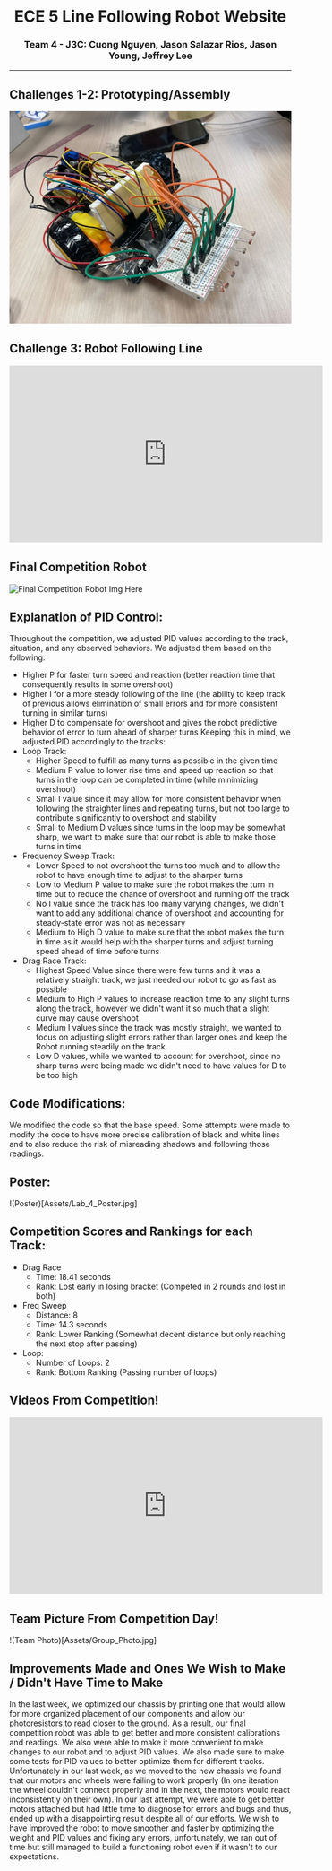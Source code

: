 <div style='text-align: center;'>
  <h1>ECE 5 Line Following Robot Website</h1>
  <h3>Team 4 - J3C: Cuong Nguyen, Jason Salazar Rios, Jason Young, Jeffrey Lee</h3>
</div>

---
## Challenges 1-2: Prototyping/Assembly
![Challenge 2: Assembly](Assets/RobotAssemblyCh2.jpg)

## Challenge 3: Robot Following Line
<iframe id="video" width="560" height="315" src="https://www.youtube.com/embed/TpEJcigBHBk/" frameborder="0" allow="autoplay; encrypted-media" allowfullscreen=""></iframe>

## Final Competition Robot
![Final Competition Robot Img Here]()

## Explanation of PID Control:
Throughout the competition, we adjusted PID values according to the track, situation, and any observed behaviors. We adjusted them based on the following:
* Higher P for faster turn speed and reaction (better reaction time that consequently results in some overshoot)
* Higher I for a more steady following of the line (the ability to keep track of previous allows elimination of small errors and for more consistent turning in similar turns)
* Higher D to compensate for overshoot and gives the robot predictive behavior of error to turn ahead of sharper turns
Keeping this in mind, we adjusted PID accordingly to the tracks:
* Loop Track:
  * Higher Speed to fulfill as many turns as possible in the given time
  * Medium P value to lower rise time and speed up reaction so that turns in the loop can be completed in time (while minimizing overshoot)
  * Small I value since it may allow for more consistent behavior when following the straighter lines and repeating turns, but not too large to contribute significantly to overshoot and stability
  * Small to Medium D values since turns in the loop may be somewhat sharp, we want to make sure that our robot is able to make those turns in time
* Frequency Sweep Track:
  *  Lower Speed to not overshoot the turns too much and to allow the robot to have enough time to adjust to the sharper turns
  *  Low to Medium P value to make sure the robot makes the turn in time but to reduce the chance of overshoot and running off the track
  *  No I value since the track has too many varying changes, we didn't want to add any additional chance of overshoot and accounting for steady-state error was not as necessary
  *  Medium to High D value to make sure that the robot makes the turn in time as it would help with the sharper turns and adjust turning speed ahead of time before turns
* Drag Race Track:
  * Highest Speed Value since there were few turns and it was a relatively straight track, we just needed our robot to go as fast as possible
  * Medium to High P values to increase reaction time to any slight turns along the track, however we didn't want it so much that a slight curve may cause overshoot
  * Medium I values since the track was mostly straight, we wanted to focus on adjusting slight errors rather than larger ones and keep the Robot running steadily on the track
  * Low D values, while we wanted to account for overshoot, since no sharp turns were being made we didn't need to have values for D to be too high   

## Code Modifications:
We modified the code so that the base speed. Some attempts were made to modify the code to have more precise calibration of black and white lines and to also reduce the risk of misreading shadows and following those readings.

## Poster:
!(Poster)[Assets/Lab_4_Poster.jpg]

## Competition Scores and Rankings for each Track:
* Drag Race
  * Time: 18.41 seconds
  * Rank: Lost early in losing bracket (Competed in 2 rounds and lost in both)
* Freq Sweep
  * Distance: 8
  * Time: 14.3 seconds
  * Rank: Lower Ranking (Somewhat decent distance but only reaching the next stop after passing)
* Loop:
  * Number of Loops: 2
  * Rank: Bottom Ranking (Passing number of loops)

## Videos From Competition!
<iframe id="video" width="560" height="315" src="https://www.youtube.com/embed/" frameborder="0" allow="autoplay; encrypted-media" allowfullscreen=""></iframe>

## Team Picture From Competition Day!
!(Team Photo)[Assets/Group_Photo.jpg]

## Improvements Made and Ones We Wish to Make / Didn't Have Time to Make
In the last week, we optimized our chassis by printing one that would allow for more organized placement of our components and allow our photoresistors to read closer to the ground. As a result, our final competition robot was able to get better and more consistent calibrations and readings. We also were able to make it more convenient to make changes to our robot and to adjust PID values. We also made sure to make some tests for PID values to better optimize them for different tracks. Unfortunately in our last week, as we moved to the new chassis we found that our motors and wheels were failing to work properly (In one iteration the wheel couldn't connect properly and in the next, the motors would react inconsistently on their own). In our last attempt, we were able to get better motors attached but had little time to diagnose for errors and bugs and thus, ended up with a disappointing result despite all of our efforts. We wish to have improved the robot to move smoother and faster by optimizing the weight and PID values and fixing any errors, unfortunately, we ran out of time but still managed to build a functioning robot even if it wasn't to our expectations.
